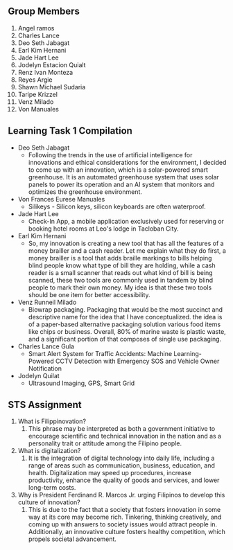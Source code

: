 ## Group Members
1. Angel ramos
2. Charles Lance
3. Deo Seth Jabagat
4. Earl Kim Hernani
5. Jade Hart Lee
6. Jodelyn Estacion Quialt
7. Renz Ivan Monteza
8. Reyes Argie
9. Shawn Michael Sudaria
10. Taripe Krizzel
11. Venz Milado
12. Von Manuales
## Learning Task 1 Compilation
- Deo Seth Jabagat
	- Following the trends in the use of artificial intelligence for innovations and ethical considerations for the environment, I decided to come up with an innovation, which is a solar-powered smart greenhouse. It is an automated greenhouse system that uses solar panels to power its operation and an AI system that monitors and optimizes the greenhouse environment.
- Von Frances Eurese Manuales
	- Silikeys - Silicon keys, silicon keyboards are often waterproof. 
- Jade Hart Lee
	- Check-In App, a mobile application exclusively used for reserving or booking hotel rooms at Leo's lodge in Tacloban City. 
- Earl Kim Hernani
	- So, my innovation is creating a new tool that has all the features of a money brailler and a cash reader. Let me explain what they do first, a money brailler is a tool that adds braille markings to bills helping blind people know what type of bill they are holding, while a cash reader is a small scanner that reads out what kind of bill is being scanned, these two tools are commonly used in tandem by blind people to mark their own money. My idea is that these two tools should be one item for better accessibility.
- Venz Runneil Milado
	- Biowrap  packaging. Packaging that would be the most succinct and descriptive name for the idea that I have conceptualized. the idea is of a paper-based alternative packaging solution various food items like chips or business. Overall, 80% of marine waste is plastic waste, and a significant portion of that composes of single use packaging. 
- Charles Lance Gula
	- Smart Alert System for Traffic Accidents: Machine Learning-Powered CCTV Detection with Emergency SOS and Vehicle Owner Notification
- Jodelyn Quilat
	- Ultrasound Imaging, GPS, Smart Grid


## STS Assignment
1. What is Filippinovation? 
	1. This phrase may be interpreted as both a government initiative to encourage scientific and technical innovation in the nation and as a personality trait or attitude among the Filipino people.
2. What is digitalization? 
	1. It is the integration of digital technology into daily life, including a range of areas such as communication, business, education, and health. Digitalization may speed up procedures, increase productivity, enhance the quality of goods and services, and lower long-term costs. 
3. Why is President Ferdinand R. Marcos Jr. urging Filipinos to develop this culture of innovation?
	1. This is due to the fact that a society that fosters innovation in some way at its core may become rich. Tinkering, thinking creatively, and coming up with answers to society issues would attract people in. Additionally, an innovative culture fosters healthy competition, which propels societal advancement. 